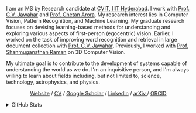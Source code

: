 I am an MS by Research candidate at <a href="http://cvit.iiit.ac.in">CVIT, IIIT Hyderabad</a>. I work with <a href="https://faculty.iiit.ac.in/~jawahar/index.html">Prof. C.V. Jawahar</a> and <a href='https://www.cse.iitd.ac.in/~chetan/'>Prof. Chetan Arora</a>.
My research interest lies in Computer Vision, Pattern Recognition, and Machine Learning. My graduate research focuses on devising learning-based methods for understanding and exploring various aspects of first-person (egocentric) vision. Earlier, I worked on the task of improving word recognition and retrieval in large document collection with <a href="https://faculty.iiit.ac.in/~jawahar/index.html">Prof. C.V. Jawahar</a>. Previously, I worked with <a href='https://people.iitgn.ac.in/~shanmuga/'>Prof. Shanmuganathan Raman</a> on 3D Computer Vision.

My ultimate goal is to contribute to the development of systems capable of understanding the world as we do. I'm an inquisitive person, and I'm always willing to learn about fields including, but not limited to, science, technology, astrophysics, and physics.

<p align="center">
  <a href="https://sid2697.github.io">Website</a> /
  <a href="https://sid2697.github.io/docs/Siddhant_Bansal.pdf">CV</a> /
  <a href="https://scholar.google.com/citations?hl=en&user=ciok5VwAAAAJ">Google Scholar</a> /
  <a href="https://www.linkedin.com/in/siddhant-bansal/">LinkedIn</a> /
  <a href="https://arxiv.org/a/bansal_s_1.html"> arXiv </a> /
  <a href="https://orcid.org/0000-0003-2636-0066">ORCID</a>
</p>

<details>
  <summary>
    GitHub Stats
  </summary>
  <a href="https://github.com/anuraghazra/github-readme-stats">
    <img src="https://github-readme-stats.vercel.app/api?username=Sid2697&count_private=true&include_all_commits=true&show_icons=true&bg_color=30,e96443,904e95&title_color=fff&text_color=fff" alt="Siddhant's GitHub Stats"/>
  </a>
</details>
